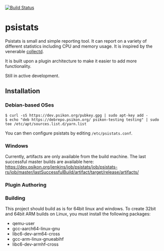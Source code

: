 [![Build Status](https://dev.psikon.org/jenkins/buildStatus/icon?job=psistats%2Fpsistats-rs%2Fmaster)](https://dev.psikon.org/jenkins/job/psistats/job/psistats-rs/job/master)

# psistats

Psistats is small and simple reporting tool. It can report on a variety of different statistics including CPU and memory usage. It is inspired by the venerable [collectd](https://github.com/collectd/collectd).

It is built upon a plugin architecture to make it easier to add more functionality.

Still in active development.

## Installation

### Debian-based OSes

```
$ curl -sS https://dev.psikon.org/pubkey.gpg | sudo apt-key add -
$ echo "deb https://debrepo.psikon.org/ psikon-testing testing" | sudo tee /etc/apt/sources.list.d/yarn.list
```

You can then configure psistats by editing ```/etc/psistats.conf```.

### Windows

Currently, artifacts are only available from the build machine. The last successful master builds are available here:
https://dev.psikon.org/jenkins/job/psistats/job/psistats-rs/job/master/lastSuccessfulBuild/artifact/target/release/artifacts/

### Plugin Authoring


### Building

This project should build as is for 64bit linux and windows. To create 32bit and 64bit ARM builds on Linux, you must install the following packages:

* qemu-user
* gcc-aarch64-linux-gnu
* libc6-dev-arm64-cross
* gcc-arm-linux-gnueabihf
* libc6-dev-armhf-cross
